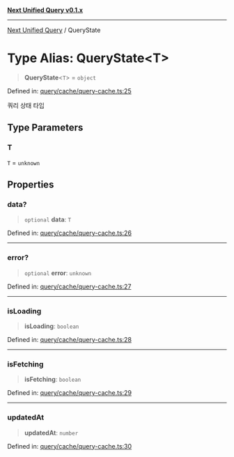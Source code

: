 [**Next Unified Query v0.1.x**](../README.md)

***

[Next Unified Query](../globals.md) / QueryState

# Type Alias: QueryState\<T\>

> **QueryState**\<`T`\> = `object`

Defined in: [query/cache/query-cache.ts:25](https://github.com/newExpand/next-unified-query/blob/main/packages/core/src/query/cache/query-cache.ts#L25)

쿼리 상태 타입

## Type Parameters

### T

`T` = `unknown`

## Properties

### data?

> `optional` **data**: `T`

Defined in: [query/cache/query-cache.ts:26](https://github.com/newExpand/next-unified-query/blob/main/packages/core/src/query/cache/query-cache.ts#L26)

***

### error?

> `optional` **error**: `unknown`

Defined in: [query/cache/query-cache.ts:27](https://github.com/newExpand/next-unified-query/blob/main/packages/core/src/query/cache/query-cache.ts#L27)

***

### isLoading

> **isLoading**: `boolean`

Defined in: [query/cache/query-cache.ts:28](https://github.com/newExpand/next-unified-query/blob/main/packages/core/src/query/cache/query-cache.ts#L28)

***

### isFetching

> **isFetching**: `boolean`

Defined in: [query/cache/query-cache.ts:29](https://github.com/newExpand/next-unified-query/blob/main/packages/core/src/query/cache/query-cache.ts#L29)

***

### updatedAt

> **updatedAt**: `number`

Defined in: [query/cache/query-cache.ts:30](https://github.com/newExpand/next-unified-query/blob/main/packages/core/src/query/cache/query-cache.ts#L30)
